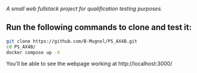 _A small web fullstack project for qualification testing purposes._

## Run the following commands to clone and test it:

```bash
git clone https://github.com/B-Mugnol/PS_AX4B.git
cd PS_AX4B/
docker compose up -d
```

You'll be able to see the webpage working at <a>http://localhost:3000/</a>
